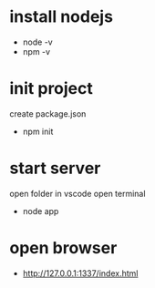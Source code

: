 # install nodejs
- node -v
- npm -v
# init project
create package.json
- npm init
# start server
open folder in vscode
open terminal
- node app
# open browser
- http://127.0.0.1:1337/index.html